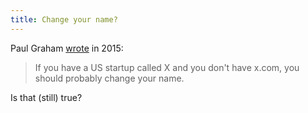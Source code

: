 ```yaml
---
title: Change your name?
---
```


Paul Graham [wrote](https://www.paulgraham.com/name.html) in 2015:

> If you have a US startup called X and you don't have x.com, you should probably change your name.

Is that (still) true?
